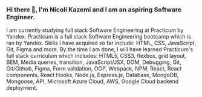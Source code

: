 ### Hi there 👋, I'm Nicoli Kazemi and I am an aspiring Software Engineer. 

I am currently studying full stack Software Engineering at Practicum by Yandex. Practicum is a full stack Software Engineering bootcamp which is ran by Yandex. Skills I have acquired so far include: HTML, CSS, JavaScript, Git, Figma and more. By the time I am done, I will have learned Practicum's full stack curriculum which includes: HTML5, CSS3, flexbox, grid layout, BEM, Media queries, transition, JavaScript/JSX, DOM, Debugging, Git, Git/Github, Figma, Form validation, OOP, Webpack, NPM, React, React components, React Hooks, Node.js, Express.js, Database, MongoDB, Mongoose, API, Microsoft Azure Cloud, AWS, Google Cloud backend deployment.
